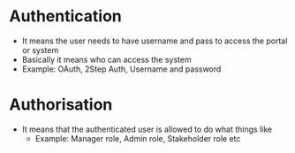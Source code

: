 # Authentication

- It means the user needs to have username and pass to access the portal or system
- Basically it means who can access the system
 - Example: OAuth, 2Step Auth, Username and password

# Authorisation

- It means that the authenticated user is allowed to do what things like
  - Example: Manager role, Admin role, Stakeholder role etc
